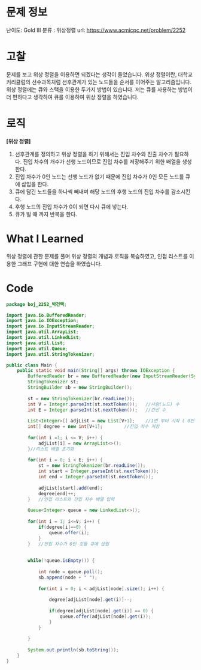 # 문제 정보
난이도: Gold III
분류 : 위상정렬
url: https://www.acmicpc.net/problem/2252

# 고찰
문제를 보고 위상 정렬을 이용하면 되겠다는 생각이 들었습니다.
위상 정렬이란, 대학교 커리큘럼의 선수과목처럼 선후관계가 있는 노드들을 순서를 이어주는 알고리즘입니다.
위상 정렬에는 큐와 스택을 이용한 두가지 방법이 있습니다.
저는 큐를 사용하는 방법이 더 편하다고 생각하여 큐를 이용하여 위상 정렬을 하였습니다.

# 로직
**[위상 정렬]**
1. 선후관계를 정의하고 위상 정렬을 하기 위해서는 진입 차수와 진출 차수가 필요하다. 진입 차수의 개수가 선행 노드이므로 진입 차수를 저장해주기 위한 배열을 생성한다.
2. 진입 차수가 0인 노드는 선행 노드가 없기 때문에 진입 차수가 0인 모든 노드를 큐에 삽입을 한다.
3. 큐에 담긴 노드들을 하나씩 빼내며 해당 노드의 후행 노드의 진입 차수를 감소시킨다. 
4. 후행 노드의 진입 차수가 0이 되면 다시 큐에 넣는다.
5. 큐가 빌 때 까지 반복을 한다.

# What I Learned
위상 정렬에 관한 문제를 풀며 위상 정렬의 개념과 로직을 복습하였고, 인접 리스트를 이용한 그래프 구현에 대한 연습을 하였습니다.

# Code
```java
package boj_2252_박건택;

import java.io.BufferedReader;
import java.io.IOException;
import java.io.InputStreamReader;
import java.util.ArrayList;
import java.util.LinkedList;
import java.util.List;
import java.util.Queue;
import java.util.StringTokenizer;

public class Main {
	public static void main(String[] args) throws IOException {
		BufferedReader br = new BufferedReader(new InputStreamReader(System.in));
		StringTokenizer st;
		StringBuilder sb = new StringBuilder();
		
		st = new StringTokenizer(br.readLine());
		int V = Integer.parseInt(st.nextToken());	//사람(노드) 수
		int E = Integer.parseInt(st.nextToken());	//간선 수
		
		List<Integer>[] adjList = new List[V+1];	//1번 부터 시작 ( 0번은 버려)
		int[] degree = new int[V+1];		//진입 차수 저장
		
		for(int i =1; i <= V; i++) {
			adjList[i] = new ArrayList<>();
		}//리스트 배열 초기화
		
		for(int i = 0; i < E; i++) {
			st = new StringTokenizer(br.readLine());
			int start = Integer.parseInt(st.nextToken());
			int end = Integer.parseInt(st.nextToken());
			
			adjList[start].add(end);
			degree[end]++;
		}	//인접 리스트와 진입 차수 배열 입력
		
		Queue<Integer> queue = new LinkedList<>();
		
		for(int i = 1; i<=V; i++) {
			if(degree[i]==0) {
				queue.offer(i);
			}
		}	//진입 차수가 0인 것들 큐에 삽입
		
		
		while(!queue.isEmpty()) {
			
			int node = queue.poll();
			sb.append(node + " ");
			
			for(int i = 0; i < adjList[node].size(); i++) {
				
				degree[adjList[node].get(i)]--;
				
				if(degree[adjList[node].get(i)] == 0) {
					queue.offer(adjList[node].get(i));
				}
			}
			
		}
		
		System.out.println(sb.toString());
	}
}
```

